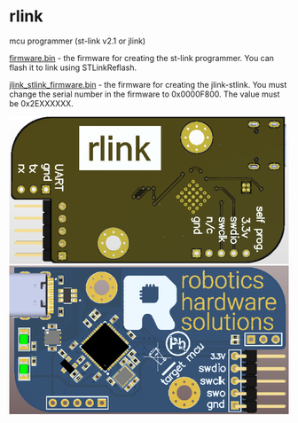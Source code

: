 # rlink

mcu programmer (st-link v2.1 or jlink)

[firmware.bin](firmware/firmware.bin) - the firmware for creating the st-link programmer. You can flash it to link using
STLinkReflash.

[jlink_stlink_firmware.bin](firmware/jlink_stlink_firmware.bin) - the firmware for creating the jlink-stlink. You must
change the serial number in the firmware to 0x0000F800. The value must be 0x2EXXXXXX.

![](doc/photo/top.png)
![](doc/photo/bot.png)
